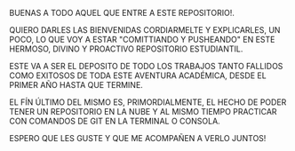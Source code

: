 BUENAS A TODO AQUEL QUE ENTRE A ESTE REPOSITORIO!.

QUIERO DARLES LAS BIENVENIDAS CORDIARMELTE Y EXPLICARLES, UN POCO, LO QUE VOY A ESTAR "COMITTIANDO Y PUSHEANDO" EN ESTE HERMOSO, DIVINO Y PROACTIVO REPOSITORIO ESTUDIANTIL.

ESTE VA A SER EL DEPOSITO DE TODO LOS TRABAJOS TANTO FALLIDOS COMO EXITOSOS DE TODA ESTE AVENTURA ACADÉMICA, DESDE EL PRIMER AÑO HASTA QUE TERMINE.

EL FÍN ÚLTIMO DEL MISMO ES, PRIMORDIALMENTE, EL HECHO DE PODER TENER UN REPOSITORIO EN LA NUBE Y AL MISMO TIEMPO PRACTICAR CON COMANDOS DE GIT EN LA TERMINAL O CONSOLA.

ESPERO QUE LES GUSTE Y QUE ME ACOMPAÑEN A VERLO JUNTOS!
